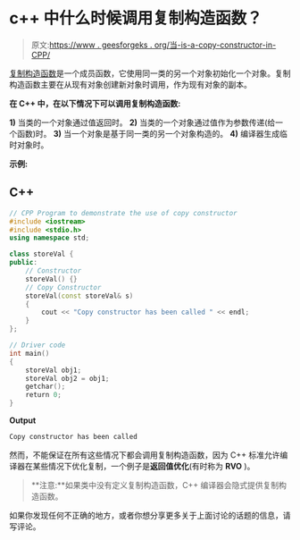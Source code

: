 # c++ 中什么时候调用复制构造函数？

> 原文:[https://www . geesforgeks . org/当-is-a-copy-constructor-in-CPP/](https://www.geeksforgeeks.org/when-is-a-copy-constructor-called-in-cpp/)

[复制构造函数](https://www.geeksforgeeks.org/copy-constructor-in-cpp/)是一个成员函数，它使用同一类的另一个对象初始化一个对象。复制构造函数主要在从现有对象创建新对象时调用，作为现有对象的副本。

**在 C++ 中，在以下情况下可以调用复制构造函数:**

**1)** 当类的一个对象通过值返回时。
**2)** 当类的一个对象通过值作为参数传递(给一个函数)时。
**3)** 当一个对象是基于同一类的另一个对象构造的。
**4)** 编译器生成临时对象时。

**示例:**

## C++

```cpp
// CPP Program to demonstrate the use of copy constructor
#include <iostream>
#include <stdio.h>
using namespace std;

class storeVal {
public:
    // Constructor
    storeVal() {}
    // Copy Constructor
    storeVal(const storeVal& s)
    {
        cout << "Copy constructor has been called " << endl;
    }
};

// Driver code
int main()
{
    storeVal obj1;
    storeVal obj2 = obj1;
    getchar();
    return 0;
}
```

**Output**

```cpp
Copy constructor has been called 
```

然而，不能保证在所有这些情况下都会调用复制构造函数，因为 C++ 标准允许编译器在某些情况下优化复制，一个例子是**返回值优化**(有时称为 **RVO** )。

> **注意:**如果类中没有定义复制构造函数，C++ 编译器会隐式提供复制构造函数。

如果你发现任何不正确的地方，或者你想分享更多关于上面讨论的话题的信息，请写评论。